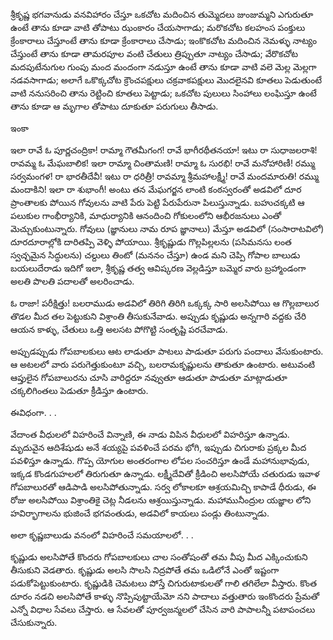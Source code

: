 ﻿శ్రీకృష్ణ భగవానుడు వనవిహారం చేస్తూ ఒకచోట మదించిన తుమ్మెదలు జుంజుమ్మని ఎగురుతూ ఉంటే తాను కూడా వాటి తోపాటు ఝంకారం చేయసాగాడు; మరొకచోట కలహంస పంక్తులు క్రేంకారాలు చేస్తూంటే తాను కూడా క్రేంకారాలు చేసాడు; ఇంకొకచోట మదించిన నెమళ్ళు నాట్యం చేస్తుంటే తాను కూడా తామరపూల వంటి చేతులు త్రిప్పుతూ నాట్యం చేసాడు; వేరొకచోట మదపుటేనుగుల గుంపు మంద మందంగా నడుస్తూ ఉంటే తాను కూడా వాటి వలె మెల్ల మెల్లగా నడవసాగాడు; అలాగే ఒకొక్కచోట క్రౌంచపక్షులు చక్రవాకపక్షులు మొదలైనవి కూతలు పెడుతుంటే వాటి ననుసరించి తాను రెట్టించి కూతలు పెట్టాడు; ఒకచోట పులులు సింహాలు లంఘిస్తూ ఉంటే తాను కూడా ఆ మృగాల తోపాటు దూకుతూ పరుగులు తీసాడు. 

ఇంకా 

ఇలా రావే ఓ పూర్ణచంద్రికా! రామ్మా గౌతమీగంగ! రావే భాగీరథీతనయా! ఇటు రా సుధాజలరాశి! రావమ్మ ఓ మేఘబాలిక! ఇలా రామ్మా చింతామణి! రామ్మా ఓ సురభి! రావే మనోహారిణీ! రమ్ము సర్వమంగళ! రా భారతీదేవీ! ఇటు రా ధరిత్రీ! రావమ్మా శ్రీమహాలక్ష్మీ! రావే మందమారుతి! రమ్ము మందాకిని! ఇలా రా శుభాంగీ! అంటు తన మేఘగర్జన లాంటి కంఠస్వరంతో అడవిలో దూర ప్రాంతాలకు పోయిన గోవులను వాటి పేరు పెట్టి పేరుపేరునా పిలుస్తున్నాడు. బహుచక్కటి ఆ పలుకుల గాంభీర్యానికి, మాధుర్యానికి ఆనందించి గోకులంలోని ఆభీరజనులు ఎంతో మెచ్చుకుంటున్నారు. 
గోవులు (జ్ఞానులు నామ రూప జ్ఞానాలు) మేస్తూ అడవిలో (సంసారాటవిలో) దూరదూరాల్లోకి దారితప్పి వెళ్ళి పోయాయి. శ్రీకృష్ణుడు గొల్లపిల్లలను (పసిమనసు లంత స్వచ్ఛమైన సిద్ధులను) చల్దులు తింటో (మననం చేస్తూ) ఉండ మని చెప్పి గోపాల బాలుడు బయలుదేరాడు ఇదిగో ఇలా, శ్రీకృష్ణ తత్వ ఆవిష్కరణ వెల్లడిస్తూ బమ్మెర వారు బ్రహ్మాండంగా అలతి పొలతి పదాలతో అలరించాడు. 

ఓ రాజా! పరీక్షిత్తు! బలరాముడు అడవిలో తిరిగి తిరిగి ఒక్కక్క సారి అలసిపోయి ఆ గొల్లబాలుర తొడల మీద తల పెట్టుకుని విశ్రాంతి తీసుకునేవాడు. అప్పుడు కృష్ణుడు అన్నగారి వద్దకు చేరి ఆయన కాళ్ళు, చేతులు ఒత్తి అలసట పోగొట్టి సంతృష్టి పరచేవాడు. 

అప్పుడప్పుడు గోపబాలకులు ఆట లాడుతూ పాటలు పాడుతూ పరుగు పందాలు వేసుకుంటారు. ఆ అటలలో వారు పరుగెత్తుకుంటూ వచ్చి, బలరామకృష్ణులను తాకుతూ ఉంటారు. అటువంటి ఆప్తులైన గోపబాలురను చూసి వారిద్దరూ నవ్వుతూ ఆడుతూ పాడుతూ మాట్లాడుతూ చక్కలిగింతలు పెడుతూ క్రీడిస్తూ ఉంటారు. 

ఈవిధంగా. . . 

వేదాంత వీధులలో విహరించే విన్నాణి, ఈ నాడు విపిన వీధులలో విహరిస్తూ ఉన్నాడు. మృదువైన ఆదిశేషుడు అనే శయ్యపై పవళించే పరమ భోగి, ఇప్పుడు చిగురాకు ప్రక్కల మీద పవళిస్తూ ఉన్నాడు. గొప్ప యోగుల అంతరంగాల లోపల సంచరిస్తూ ఉండే మహానుభావుడు, ఇక్కడ కొండగుహలలో తిరుగుతూ ఉన్నాడు. లక్ష్మీదేవితో క్రీడించి అలసిపోయే చతురుడు ఇవాళ గోపబాలురతో ఆడిపాడి అలసిపోతున్నాడు. సర్వ లోకాలకూ ఆశ్రయమిచ్చి కాపాడే ధీరుడు, ఈ రోజు అలసిపోయి విశ్రాంతికై చెట్ల నీడలను ఆశ్రయిస్తున్నాడు. మహామునీంద్రుల యజ్ఞాల లోని హవిర్భాగాలను భుజించే భగవంతుడు, అడవిలో కాయలు పండ్లు తింటున్నాడు. 

అలా కృష్ణబాలుడు వనంలో విహరించే సమయాలలో. . . 

కృష్ణుడు అలసిపోతే కొందరు గోపబాలకులు చాల సంతోషంతో తమ వీపు మీద ఎక్కించుకుని తీసుకుని వెడతారు. కృష్ణుడు అలసి సొలసి నిద్రపోతే తమ ఒడిలోనే ఎంతో ఇష్టంగా పడుకోపెట్టుకుంటారు. కృష్ణుడికి చెమటలు పోస్తే చిగురుటాకులతో గాలి తగిలేలా వీస్తారు. కొంత దూరం నడచి అలసిపోతే కాళ్ళు నొప్పిపుట్టాయేమో నని పాదాలు వత్తుతారు ఇంకొందరు ప్రేమతో ఎన్నో విధాల సేవలు చేస్తారు. ఆ సేవలతో పూర్వజన్మలలో చేసిన వారి పాపాలన్నీ పటాపంచలు చేసుకున్నారు. 

